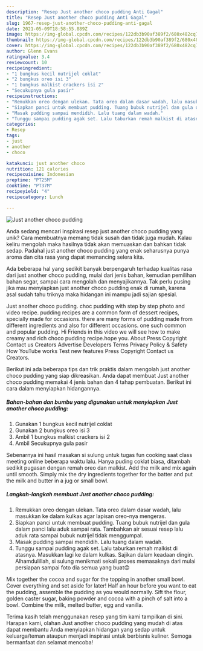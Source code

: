 ```yaml
---
description: "Resep Just another choco pudding Anti Gagal"
title: "Resep Just another choco pudding Anti Gagal"
slug: 1967-resep-just-another-choco-pudding-anti-gagal
date: 2021-05-09T18:58:55.889Z
image: https://img-global.cpcdn.com/recipes/122db3b90af389f2/680x482cq70/just-another-choco-pudding-foto-resep-utama.jpg
thumbnail: https://img-global.cpcdn.com/recipes/122db3b90af389f2/680x482cq70/just-another-choco-pudding-foto-resep-utama.jpg
cover: https://img-global.cpcdn.com/recipes/122db3b90af389f2/680x482cq70/just-another-choco-pudding-foto-resep-utama.jpg
author: Glenn Evans
ratingvalue: 3.4
reviewcount: 10
recipeingredient:
- "1 bungkus kecil nutrijel coklat"
- "2 bungkus oreo isi 3"
- "1 bungkus malkist crackers isi 2"
- "Secukupnya gula pasir"
recipeinstructions:
- "Remukkan oreo dengan ulekan. Tata oreo dalam dasar wadah, lalu masukkan ke dalam kulkas agar lapisan oreo-nya mengeras."
- "Siapkan panci untuk membuat pudding. Tuang bubuk nutrijel dan gula dalam panci lalu aduk sampai rata. Tambahkan air sesuai resep lalu aduk rata sampai bubuk nutrijel tidak menggumpal."
- "Masak pudding sampai mendidih. Lalu tuang dalam wadah."
- "Tunggu sampai pudding agak set. Lalu taburkan remah malkist di atasnya. Masukkan lagi ke dalam kulkas. Sajikan dalam keadaan dingin. Alhamdulillah, si sulung menikmati sekali proses memasaknya dari mulai persiapan sampai foto dia semua yang buat😊"
categories:
- Resep
tags:
- just
- another
- choco

katakunci: just another choco 
nutrition: 121 calories
recipecuisine: Indonesian
preptime: "PT25M"
cooktime: "PT37M"
recipeyield: "4"
recipecategory: Lunch

---
```



![Just another choco pudding](https://img-global.cpcdn.com/recipes/122db3b90af389f2/680x482cq70/just-another-choco-pudding-foto-resep-utama.jpg)

Anda sedang mencari inspirasi resep just another choco pudding yang unik? Cara membuatnya memang tidak susah dan tidak juga mudah. Kalau keliru mengolah maka hasilnya tidak akan memuaskan dan bahkan tidak sedap. Padahal just another choco pudding yang enak seharusnya punya aroma dan cita rasa yang dapat memancing selera kita.

Ada beberapa hal yang sedikit banyak berpengaruh terhadap kualitas rasa dari just another choco pudding, mulai dari jenis bahan, kemudian pemilihan bahan segar, sampai cara mengolah dan menyajikannya. Tak perlu pusing jika mau menyiapkan just another choco pudding enak di rumah, karena asal sudah tahu triknya maka hidangan ini mampu jadi sajian spesial.

Just another choco pudding. choc pudding with step by step photo and video recipe. pudding recipes are a common form of dessert recipes, specially made for occasions. there are many forms of pudding made from different ingredients and also for different occasions. one such common and popular pudding. Hi Friends in this video we will see how to make creamy and rich choco pudding recipe.hope you. About Press Copyright Contact us Creators Advertise Developers Terms Privacy Policy &amp; Safety How YouTube works Test new features Press Copyright Contact us Creators.


Berikut ini ada beberapa tips dan trik praktis dalam mengolah just another choco pudding yang siap dikreasikan. Anda dapat membuat Just another choco pudding memakai 4 jenis bahan dan 4 tahap pembuatan. Berikut ini cara dalam menyiapkan hidangannya.

<!--inarticleads1-->

##### Bahan-bahan dan bumbu yang digunakan untuk menyiapkan Just another choco pudding:

1. Gunakan 1 bungkus kecil nutrijel coklat
1. Gunakan 2 bungkus oreo isi 3
1. Ambil 1 bungkus malkist crackers isi 2
1. Ambil Secukupnya gula pasir


Sebenarnya ini hasil masakan si sulung untuk tugas fun cooking saat class meeting online beberapa waktu lalu. Hanya puding coklat biasa, ditambah sedikit pugasan dengan remah oreo dan malkist. Add the milk and mix again until smooth. Simply mix the dry ingredients together for the batter and put the milk and butter in a jug or small bowl. 

<!--inarticleads2-->

##### Langkah-langkah membuat Just another choco pudding:

1. Remukkan oreo dengan ulekan. Tata oreo dalam dasar wadah, lalu masukkan ke dalam kulkas agar lapisan oreo-nya mengeras.
1. Siapkan panci untuk membuat pudding. Tuang bubuk nutrijel dan gula dalam panci lalu aduk sampai rata. Tambahkan air sesuai resep lalu aduk rata sampai bubuk nutrijel tidak menggumpal.
1. Masak pudding sampai mendidih. Lalu tuang dalam wadah.
1. Tunggu sampai pudding agak set. Lalu taburkan remah malkist di atasnya. Masukkan lagi ke dalam kulkas. Sajikan dalam keadaan dingin. Alhamdulillah, si sulung menikmati sekali proses memasaknya dari mulai persiapan sampai foto dia semua yang buat😊


Mix together the cocoa and sugar for the topping in another small bowl. Cover everything and set aside for later! Half an hour before you want to eat the pudding, assemble the pudding as you would normally. Sift the flour, golden caster sugar, baking powder and cocoa with a pinch of salt into a bowl. Combine the milk, melted butter, egg and vanilla. 

Terima kasih telah menggunakan resep yang tim kami tampilkan di sini. Harapan kami, olahan Just another choco pudding yang mudah di atas dapat membantu Anda menyiapkan hidangan yang sedap untuk keluarga/teman ataupun menjadi inspirasi untuk berbisnis kuliner. Semoga bermanfaat dan selamat mencoba!
